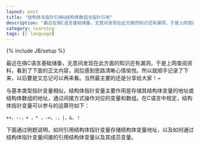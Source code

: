 ```yaml
---
layout: post
title: "结构体与指针引用&结构体数组与指针引用"
description: "最近在搞C语言基础储备，无意间发现在此方面的知识还有漏洞，于是上网查阅资料，看到了下面的正文内容，阅后感到思路清晰心情愉悦。所以就顺手记录了下来，以后要是又忘记可以再来看。当然最主要的还是分享给大家."
category: learning 
tags: [C language]
---
```

{% include JB/setup %}

最近在搞C语言基础储备，无意间发现在此方面的知识还有漏洞，于是上网查阅资料，看到了下面的正文内容，阅后感到思路清晰心情愉悦。所以就顺手记录了下来，以后要是又忘记可以再来看。当然最主要的还是分享给大家！~

与基本类型指针变量相似，结构体指针变量主要作用是存储其结构体变量的地址或结构体数组的地址，通过间接方式操作对应的变量和数组。在C语言中规定，结构体指针变量可以参与的运算符如下：

    ++，--，+ ，* ，->，.，|，&，！

下面通过例题说明，如何引用结构体指针变量存储结构体变量地址，以及如何通过结构体指针变量间接的引用结构体变量以及其成员变量。
